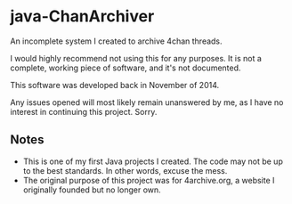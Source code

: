 # java-ChanArchiver

An incomplete system I created to archive 4chan threads.

I would highly recommend not using this for any purposes. It is not a complete, working piece of software, and it's not documented.

This software was developed back in November of 2014.

Any issues opened will most likely remain unanswered by me, as I have no interest in continuing this project. Sorry.

## Notes

- This is one of my first Java projects I created. The code may not be up to the best standards. In other words, excuse the mess.
- The original purpose of this project was for 4archive.org, a website I originally founded but no longer own.
